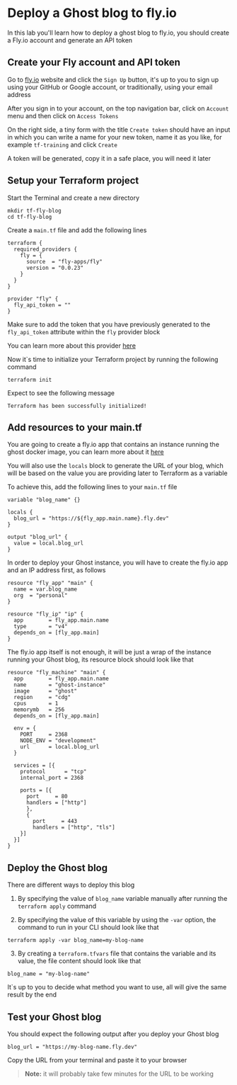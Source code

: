 # Deploy a Ghost blog to fly.io

In this lab you'll learn how to deploy a ghost blog to fly.io, you should create a Fly.io account and generate an API token

## Create your Fly account and API token

Go to [fly.io](https://fly.io) website and click the `Sign Up` button, it's up to you to sign up using your GitHub or Google account, or traditionally, using your email address

After you sign in to your account, on the top navigation bar, click on `Account` menu and then click on `Access Tokens`

On the right side, a tiny form with the title `Create token` should have an input in which you can write a name for your new token, name it as you like, for example `tf-training` and click `Create`

A token will be generated, copy it in a safe place, you will need it later

## Setup your Terraform project

Start the Terminal and create a new directory

```
mkdir tf-fly-blog
cd tf-fly-blog
```

Create a `main.tf` file and add the following lines

```
terraform {
  required_providers {
    fly = {
      source  = "fly-apps/fly"
      version = "0.0.23"
    }
  }
}

provider "fly" {
  fly_api_token = ""
}
```

Make sure to add the token that you have previously generated to the `fly_api_token` attribute within the `fly` provider block

You can learn more about this provider [here](https://registry.terraform.io/providers/fly-apps/fly/0.0.23)

Now it`s time to initialize your Terraform project by running the following command

```
terraform init
```

Expect to see the following message

```
Terraform has been successfully initialized!
```

## Add resources to your main.tf

You are going to create a fly.io app that contains an instance running the ghost docker image, you can learn more about it [here](https://hub.docker.com/_/ghost)

You will also use the `locals` block to generate the URL of your blog, which will be based on the value you are providing later to Terraform as a variable

To achieve this, add the following lines to your `main.tf` file

```
variable "blog_name" {}

locals {
  blog_url = "https://${fly_app.main.name}.fly.dev"
}

output "blog_url" {
  value = local.blog_url
}
```

In order to deploy your Ghost instance, you will have to create the fly.io app and an IP address first, as follows

```
resource "fly_app" "main" {
  name = var.blog_name
  org  = "personal"
}

resource "fly_ip" "ip" {
  app        = fly_app.main.name
  type       = "v4"
  depends_on = [fly_app.main]
}
```

The fly.io app itself is not enough, it will be just a wrap of the instance running your Ghost blog, its resource block should look like that

```
resource "fly_machine" "main" {
  app        = fly_app.main.name
  name       = "ghost-instance"
  image      = "ghost"
  region     = "cdg"
  cpus       = 1
  memorymb   = 256
  depends_on = [fly_app.main]

  env = {
    PORT     = 2368
    NODE_ENV = "development"
    url      = local.blog_url
  }

  services = [{
    protocol      = "tcp"
    internal_port = 2368

    ports = [{
      port     = 80
      handlers = ["http"]
      },
      {
        port     = 443
        handlers = ["http", "tls"]
    }]
  }]
}
```

## Deploy the Ghost blog

There are different ways to deploy this blog

1. By specifying the value of `blog_name` variable manually after running the `terraform apply` command

2. By specifying the value of this variable by using the `-var` option, the command to run in your CLI should look like that

```
terraform apply -var blog_name=my-blog-name
```

3. By creating a `terraform.tfvars` file that contains the variable and its value, the file content should look like that

```
blog_name = "my-blog-name"
```

It`s up to you to decide what method you want to use, all will give the same result by the end

## Test your Ghost blog

You should expect the following output after you deploy your Ghost blog

```
blog_url = "https://my-blog-name.fly.dev"
```

Copy the URL from your terminal and paste it to your browser

> **Note:** it will probably take few minutes for the URL to be working